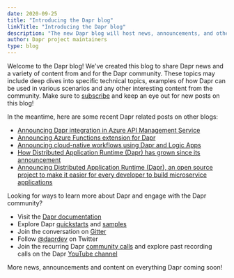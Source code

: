 ```yaml
---
date: 2020-09-25
title: "Introducing the Dapr blog"
linkTitle: "Introducing the Dapr blog"
description: "The new Dapr blog will host news, announcements, and other content by and for the Dapr community"
author: Dapr project maintainers
type: blog
---
```


Welcome to the Dapr blog! We've created this blog to share Dapr news and a variety of content from and for the Dapr community. These topics may include deep dives into specific technical topics, examples of how Dapr can be used in various scenarios and any other interesting content from the community. Make sure to [subscribe](https://blog.dapr.io/posts/index.xml) and keep an eye out for new posts on this blog!

In the meantime, here are some recent Dapr related posts on other blogs:

- [Announcing Dapr integration in Azure API Management Service](https://cloudblogs.microsoft.com/opensource/2020/09/22/announcing-dapr-integration-azure-api-management-service-apim/)
- [Announcing Azure Functions extension for Dapr](https://cloudblogs.microsoft.com/opensource/2020/07/01/announcing-azure-functions-extension-for-dapr/)
- [Announcing cloud-native workflows using Dapr and Logic Apps](https://cloudblogs.microsoft.com/opensource/2020/05/26/announcing-cloud-native-workflows-dapr-logic-apps/)
- [How Distributed Application Runtime (Dapr) has grown since its announcement](https://cloudblogs.microsoft.com/opensource/2020/04/29/distributed-application-runtime-dapr-growth-community-update/)
- [Announcing Distributed Application Runtime (Dapr), an open source project to make it easier for every developer to build microservice applications](https://cloudblogs.microsoft.com/opensource/2019/10/16/announcing-dapr-open-source-project-build-microservice-applications/)

Looking for ways to learn more about Dapr and engage with the Dapr community?

- Visit the [Dapr documentation](https://github.com/dapr/docs)
- Explore Dapr [quickstarts](https://github.com/dapr/quickstarts) and [samples](https://github.com/dapr/samples)
- Join the conversation on [Gitter](https://gitter.im/Dapr/)
- Follow [@daprdev](https://twitter.com/daprdev) on Twitter
- Join the recurring Dapr [community calls](https://https://aka.ms/dapr-community-call) and explore past recording calls on the Dapr [YouTube channel](https://www.youtube.com/channel/UCtpSQ9BLB_3EXdWAUQYwnRA)

More news, announcements and content on everything Dapr coming soon!